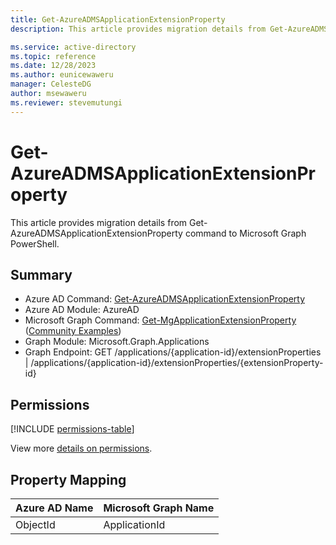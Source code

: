 ```yaml
---
title: Get-AzureADMSApplicationExtensionProperty
description: This article provides migration details from Get-AzureADMSApplicationExtensionProperty command to Microsoft Graph PowerShell.

ms.service: active-directory
ms.topic: reference
ms.date: 12/28/2023
ms.author: eunicewaweru
manager: CelesteDG
author: msewaweru
ms.reviewer: stevemutungi
---
```


# Get-AzureADMSApplicationExtensionProperty

This article provides migration details from Get-AzureADMSApplicationExtensionProperty command to Microsoft Graph PowerShell.

## Summary

+ Azure AD Command: [Get-AzureADMSApplicationExtensionProperty](/powershell/module/azuread/get-azureadmsapplicationextensionproperty)
+ Azure AD Module: AzureAD
+ Microsoft Graph Command: [Get-MgApplicationExtensionProperty](/powershell/module/microsoft.graph.applications/get-mgapplicationextensionproperty) ([Community Examples](https://github.com/orgs/msgraph/discussions?discussions_q=Get-MgApplicationExtensionProperty))
+ Graph Module: Microsoft.Graph.Applications
+ Graph Endpoint: GET /applications/{application-id}/extensionProperties | /applications/{application-id}/extensionProperties/{extensionProperty-id}

## Permissions

[!INCLUDE [permissions-table](~/graphref/api-reference/v1.0/includes/permissions/extensionproperty-get-permissions.md)]

View more [details on permissions](/graph/api/extensionproperty-get#permissions).

## Property Mapping

|Azure AD Name|Microsoft Graph Name|
|---|---|
|ObjectId|ApplicationId|